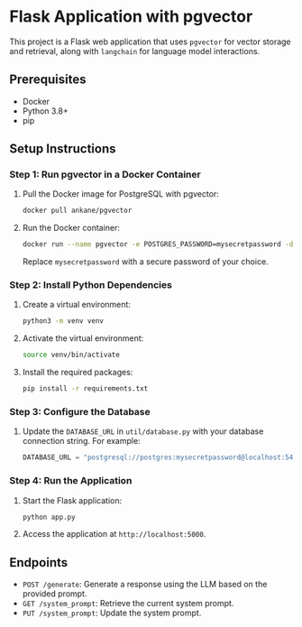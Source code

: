 # Flask Application with pgvector

This project is a Flask web application that uses `pgvector` for vector storage and retrieval, along with `langchain` for language model interactions.

## Prerequisites

- Docker
- Python 3.8+
- pip

## Setup Instructions

### Step 1: Run pgvector in a Docker Container

1. Pull the Docker image for PostgreSQL with pgvector:

   ```bash
   docker pull ankane/pgvector
   ```

2. Run the Docker container:

   ```bash
   docker run --name pgvector -e POSTGRES_PASSWORD=mysecretpassword -d -p 5432:5432 ankane/pgvector
   ```

   Replace `mysecretpassword` with a secure password of your choice.

### Step 2: Install Python Dependencies

1. Create a virtual environment:

   ```bash
   python3 -m venv venv
   ```

2. Activate the virtual environment:

   ```bash
   source venv/bin/activate
   ```

3. Install the required packages:

   ```bash
   pip install -r requirements.txt
   ```

### Step 3: Configure the Database

1. Update the `DATABASE_URL` in `util/database.py` with your database connection string. For example:

   ```python
   DATABASE_URL = "postgresql://postgres:mysecretpassword@localhost:5432/postgres"
   ```

### Step 4: Run the Application

1. Start the Flask application:

   ```bash
   python app.py
   ```

2. Access the application at `http://localhost:5000`.

## Endpoints

- `POST /generate`: Generate a response using the LLM based on the provided prompt.
- `GET /system_prompt`: Retrieve the current system prompt.
- `PUT /system_prompt`: Update the system prompt.
